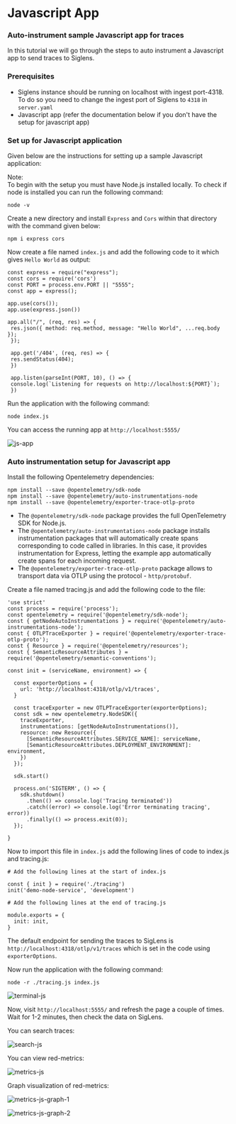 # Javascript App

### Auto-instrument sample Javascript app for traces

In this tutorial we will go through the steps to auto instrument a Javascript app to send traces to Siglens.

### Prerequisites
- Siglens instance should be running on localhost with ingest port-4318. To do so you need to change the ingest port of Siglens to `4318` in `server.yaml`
- Javascript app (refer the documentation below if you don't have the setup for javascript app)

### Set up for Javascript application

Given below are the instructions for setting up a sample Javascript application:

Note:                                                                                
To begin with the setup you must have Node.js installed locally. To check if node is installed you can run the following command:
```
node -v
```
Create a new directory and install `Express` and `Cors` within that directory with the command given below:
```
npm i express cors
```
Now create a file named `index.js` and add the following code to it which gives `Hello World` as output:
```
const express = require("express");
const cors = require('cors')
const PORT = process.env.PORT || "5555";
const app = express();

app.use(cors());
app.use(express.json())

app.all("/", (req, res) => {
 res.json({ method: req.method, message: "Hello World", ...req.body });
 });
 
 app.get('/404', (req, res) => {
 res.sendStatus(404);
 })
 
 app.listen(parseInt(PORT, 10), () => {
 console.log(`Listening for requests on http://localhost:${PORT}`);
 })
```
Run the application with the following command:
```
node index.js
```
You can access the running app at `http://localhost:5555/`

![js-app](/tutorials/js-app.png)

### Auto instrumentation setup for Javascript app

Install the following Opentelemetry dependencies:
```
npm install --save @opentelemetry/sdk-node
npm install --save @opentelemetry/auto-instrumentations-node
npm install --save @opentelemetry/exporter-trace-otlp-proto
```
- The `@opentelemetry/sdk-node` package provides the full OpenTelemetry SDK for Node.js.
- The `@opentelemetry/auto-instrumentations-node` package installs instrumentation packages that will automatically create spans corresponding to code called in libraries. In this case, it provides instrumentation for Express, letting the example app automatically create spans for each incoming request.
- The `@opentelemetry/exporter-trace-otlp-proto` package allows to transport data via OTLP using the protocol - `http/protobuf`.

Create a file named tracing.js and add the following code to the file:
```
'use strict'
const process = require('process');
const opentelemetry = require('@opentelemetry/sdk-node');
const { getNodeAutoInstrumentations } = require('@opentelemetry/auto-instrumentations-node');
const { OTLPTraceExporter } = require('@opentelemetry/exporter-trace-otlp-proto');
const { Resource } = require('@opentelemetry/resources');
const { SemanticResourceAttributes } = require('@opentelemetry/semantic-conventions');

const init = (serviceName, environment) => {

  const exporterOptions = {
    url: 'http://localhost:4318/otlp/v1/traces',
  }

  const traceExporter = new OTLPTraceExporter(exporterOptions);
  const sdk = new opentelemetry.NodeSDK({
    traceExporter,
    instrumentations: [getNodeAutoInstrumentations()],
    resource: new Resource({
      [SemanticResourceAttributes.SERVICE_NAME]: serviceName,
      [SemanticResourceAttributes.DEPLOYMENT_ENVIRONMENT]: environment,
    })
  });

  sdk.start()

  process.on('SIGTERM', () => {
    sdk.shutdown()
      .then(() => console.log('Tracing terminated'))
      .catch((error) => console.log('Error terminating tracing', error))
      .finally(() => process.exit(0));
  });

}
```
Now to import this file in `index.js` add the following lines of code to index.js and tracing.js:

```
# Add the following lines at the start of index.js

const { init } = require('./tracing')
init('demo-node-service', 'development')
```
```
# Add the following lines at the end of tracing.js

module.exports = {
  init: init,
}
```
The default endpoint for sending the traces to SigLens is `http://localhost:4318/otlp/v1/traces` which is set in the code using `exporterOptions`.

Now run the application with the following command:
```
node -r ./tracing.js index.js
```
![terminal-js](/tutorials/terminal-js-app.png)

Now, visit `http://localhost:5555/` and refresh the page a couple of times. Wait for 1-2 minutes, then check the data on SigLens.

You can search traces:

![search-js](/tutorials/search-traces-js.png)

You can view red-metrics:

![metrics-js](/tutorials/metrics-js.png)

Graph visualization of red-metrics:

![metrics-js-graph-1](/tutorials/js-graph-1.png)

![metrics-js-graph-2](/tutorials/js-graph-2.png)





